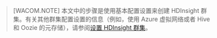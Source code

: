 
> [WACOM.NOTE] 本文中的步骤是使用基本配置设置来创建 HDInsight 群集。有关其他群集配置设置的信息（例如，使用 Azure 虚拟网络或者 Hive 和 Oozie 的元存储），请参阅[设置 HDInsight 群集](http://azure.microsoft.com/zh-cn/documentation/articles/hdinsight-provision-clusters/)。

<!--HONumber=41-->
